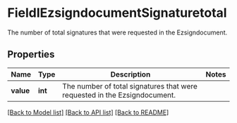 # FieldIEzsigndocumentSignaturetotal

The number of total signatures that were requested in the Ezsigndocument.

## Properties
Name | Type | Description | Notes
------------ | ------------- | ------------- | -------------
**value** | **int** | The number of total signatures that were requested in the Ezsigndocument. | 

[[Back to Model list]](../README.md#documentation-for-models) [[Back to API list]](../README.md#documentation-for-api-endpoints) [[Back to README]](../README.md)


